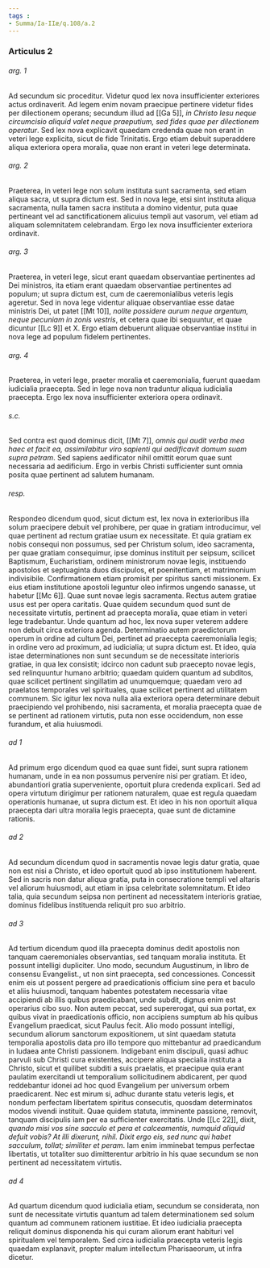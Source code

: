 ```yaml
---
tags : 
- Summa/Ia-IIæ/q.108/a.2
---
```


### Articulus 2

###### arg. 1
Ad secundum sic proceditur. Videtur quod lex nova insufficienter exteriores actus ordinaverit. Ad legem enim novam praecipue pertinere videtur fides per dilectionem operans; secundum illud ad [[Ga 5]], *in Christo Iesu neque circumcisio aliquid valet neque praeputium, sed fides quae per dilectionem operatur*. Sed lex nova explicavit quaedam credenda quae non erant in veteri lege explicita, sicut de fide Trinitatis. Ergo etiam debuit superaddere aliqua exteriora opera moralia, quae non erant in veteri lege determinata.

###### arg. 2
Praeterea, in veteri lege non solum instituta sunt sacramenta, sed etiam aliqua sacra, ut supra dictum est. Sed in nova lege, etsi sint instituta aliqua sacramenta, nulla tamen sacra instituta a domino videntur, puta quae pertineant vel ad sanctificationem alicuius templi aut vasorum, vel etiam ad aliquam solemnitatem celebrandam. Ergo lex nova insufficienter exteriora ordinavit.

###### arg. 3
Praeterea, in veteri lege, sicut erant quaedam observantiae pertinentes ad Dei ministros, ita etiam erant quaedam observantiae pertinentes ad populum; ut supra dictum est, cum de caeremonialibus veteris legis ageretur. Sed in nova lege videntur aliquae observantiae esse datae ministris Dei, ut patet [[Mt 10]], *nolite possidere aurum neque argentum, neque pecuniam in zonis vestris*, et cetera quae ibi sequuntur, et quae dicuntur [[Lc 9]] et X. Ergo etiam debuerunt aliquae observantiae institui in nova lege ad populum fidelem pertinentes.

###### arg. 4
Praeterea, in veteri lege, praeter moralia et caeremonialia, fuerunt quaedam iudicialia praecepta. Sed in lege nova non traduntur aliqua iudicialia praecepta. Ergo lex nova insufficienter exteriora opera ordinavit.

###### s.c.
Sed contra est quod dominus dicit, [[Mt 7]], *omnis qui audit verba mea haec et facit ea, assimilabitur viro sapienti qui aedificavit domum suam supra petram*. Sed sapiens aedificator nihil omittit eorum quae sunt necessaria ad aedificium. Ergo in verbis Christi sufficienter sunt omnia posita quae pertinent ad salutem humanam.

###### resp.
Respondeo dicendum quod, sicut dictum est, lex nova in exterioribus illa solum praecipere debuit vel prohibere, per quae in gratiam introducimur, vel quae pertinent ad rectum gratiae usum ex necessitate. Et quia gratiam ex nobis consequi non possumus, sed per Christum solum, ideo sacramenta, per quae gratiam consequimur, ipse dominus instituit per seipsum, scilicet Baptismum, Eucharistiam, ordinem ministrorum novae legis, instituendo apostolos et septuaginta duos discipulos, et poenitentiam, et matrimonium indivisibile. Confirmationem etiam promisit per spiritus sancti missionem. Ex eius etiam institutione apostoli leguntur oleo infirmos ungendo sanasse, ut habetur [[Mc 6]]. Quae sunt novae legis sacramenta. Rectus autem gratiae usus est per opera caritatis. Quae quidem secundum quod sunt de necessitate virtutis, pertinent ad praecepta moralia, quae etiam in veteri lege tradebantur. Unde quantum ad hoc, lex nova super veterem addere non debuit circa exteriora agenda. Determinatio autem praedictorum operum in ordine ad cultum Dei, pertinet ad praecepta caeremonialia legis; in ordine vero ad proximum, ad iudicialia; ut supra dictum est. Et ideo, quia istae determinationes non sunt secundum se de necessitate interioris gratiae, in qua lex consistit; idcirco non cadunt sub praecepto novae legis, sed relinquuntur humano arbitrio; quaedam quidem quantum ad subditos, quae scilicet pertinent singillatim ad unumquemque; quaedam vero ad praelatos temporales vel spirituales, quae scilicet pertinent ad utilitatem communem. Sic igitur lex nova nulla alia exteriora opera determinare debuit praecipiendo vel prohibendo, nisi sacramenta, et moralia praecepta quae de se pertinent ad rationem virtutis, puta non esse occidendum, non esse furandum, et alia huiusmodi.

###### ad 1
Ad primum ergo dicendum quod ea quae sunt fidei, sunt supra rationem humanam, unde in ea non possumus pervenire nisi per gratiam. Et ideo, abundantiori gratia superveniente, oportuit plura credenda explicari. Sed ad opera virtutum dirigimur per rationem naturalem, quae est regula quaedam operationis humanae, ut supra dictum est. Et ideo in his non oportuit aliqua praecepta dari ultra moralia legis praecepta, quae sunt de dictamine rationis.

###### ad 2
Ad secundum dicendum quod in sacramentis novae legis datur gratia, quae non est nisi a Christo, et ideo oportuit quod ab ipso institutionem haberent. Sed in sacris non datur aliqua gratia, puta in consecratione templi vel altaris vel aliorum huiusmodi, aut etiam in ipsa celebritate solemnitatum. Et ideo talia, quia secundum seipsa non pertinent ad necessitatem interioris gratiae, dominus fidelibus instituenda reliquit pro suo arbitrio.

###### ad 3
Ad tertium dicendum quod illa praecepta dominus dedit apostolis non tanquam caeremoniales observantias, sed tanquam moralia instituta. Et possunt intelligi dupliciter. Uno modo, secundum Augustinum, in libro de consensu Evangelist., ut non sint praecepta, sed concessiones. Concessit enim eis ut possent pergere ad praedicationis officium sine pera et baculo et aliis huiusmodi, tanquam habentes potestatem necessaria vitae accipiendi ab illis quibus praedicabant, unde subdit, dignus enim est operarius cibo suo. Non autem peccat, sed supererogat, qui sua portat, ex quibus vivat in praedicationis officio, non accipiens sumptum ab his quibus Evangelium praedicat, sicut Paulus fecit. Alio modo possunt intelligi, secundum aliorum sanctorum expositionem, ut sint quaedam statuta temporalia apostolis data pro illo tempore quo mittebantur ad praedicandum in Iudaea ante Christi passionem. Indigebant enim discipuli, quasi adhuc parvuli sub Christi cura existentes, accipere aliqua specialia instituta a Christo, sicut et quilibet subditi a suis praelatis, et praecipue quia erant paulatim exercitandi ut temporalium sollicitudinem abdicarent, per quod reddebantur idonei ad hoc quod Evangelium per universum orbem praedicarent. Nec est mirum si, adhuc durante statu veteris legis, et nondum perfectam libertatem spiritus consecutis, quosdam determinatos modos vivendi instituit. Quae quidem statuta, imminente passione, removit, tanquam discipulis iam per ea sufficienter exercitatis. Unde [[Lc 22]], dixit, *quando misi vos sine sacculo et pera et calceamentis, numquid aliquid defuit vobis? At illi dixerunt, nihil. Dixit ergo eis, sed nunc qui habet sacculum, tollat; similiter et peram*. Iam enim imminebat tempus perfectae libertatis, ut totaliter suo dimitterentur arbitrio in his quae secundum se non pertinent ad necessitatem virtutis.

###### ad 4
Ad quartum dicendum quod iudicialia etiam, secundum se considerata, non sunt de necessitate virtutis quantum ad talem determinationem sed solum quantum ad communem rationem iustitiae. Et ideo iudicialia praecepta reliquit dominus disponenda his qui curam aliorum erant habituri vel spiritualem vel temporalem. Sed circa iudicialia praecepta veteris legis quaedam explanavit, propter malum intellectum Pharisaeorum, ut infra dicetur.

